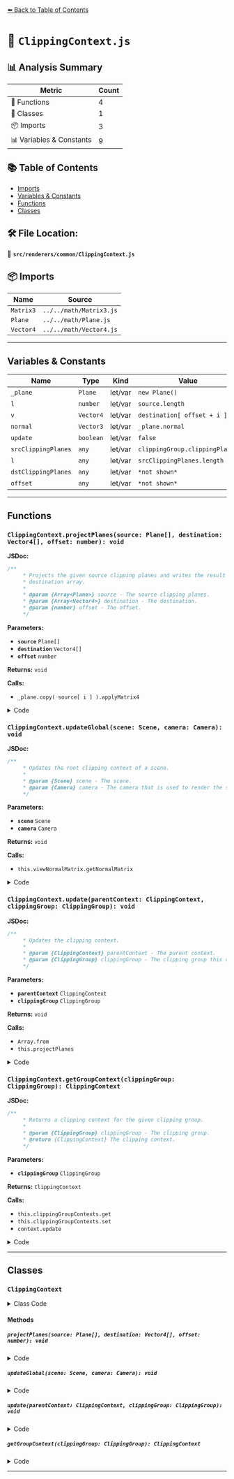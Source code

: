 [⬅️ Back to Table of Contents](../../../index.md)

# 📄 `ClippingContext.js`

## 📊 Analysis Summary

| Metric | Count |
|--------|-------|
| 🔧 Functions | 4 |
| 🧱 Classes | 1 |
| 📦 Imports | 3 |
| 📊 Variables & Constants | 9 |

## 📚 Table of Contents

- [Imports](#imports)
- [Variables & Constants](#variables-constants)
- [Functions](#functions)
- [Classes](#classes)

## 🛠️ File Location:
📂 **`src/renderers/common/ClippingContext.js`**

## 📦 Imports

| Name | Source |
|------|--------|
| `Matrix3` | `../../math/Matrix3.js` |
| `Plane` | `../../math/Plane.js` |
| `Vector4` | `../../math/Vector4.js` |


---

## Variables & Constants

| Name | Type | Kind | Value | Exported |
|------|------|------|-------|----------|
| `_plane` | `Plane` | let/var | `new Plane()` | ✗ |
| `l` | `number` | let/var | `source.length` | ✗ |
| `v` | `Vector4` | let/var | `destination[ offset + i ]` | ✗ |
| `normal` | `Vector3` | let/var | `_plane.normal` | ✗ |
| `update` | `boolean` | let/var | `false` | ✗ |
| `srcClippingPlanes` | `any` | let/var | `clippingGroup.clippingPlanes` | ✗ |
| `l` | `any` | let/var | `srcClippingPlanes.length` | ✗ |
| `dstClippingPlanes` | `any` | let/var | `*not shown*` | ✗ |
| `offset` | `any` | let/var | `*not shown*` | ✗ |


---

## Functions

### `ClippingContext.projectPlanes(source: Plane[], destination: Vector4[], offset: number): void`

**JSDoc:**
```typescript
/**
	 * Projects the given source clipping planes and writes the result into the
	 * destination array.
	 *
	 * @param {Array<Plane>} source - The source clipping planes.
	 * @param {Array<Vector4>} destination - The destination.
	 * @param {number} offset - The offset.
	 */
```

**Parameters:**

- **`source`** `Plane[]`
- **`destination`** `Vector4[]`
- **`offset`** `number`

**Returns:** `void`

**Calls:**

- `_plane.copy( source[ i ] ).applyMatrix4`

<details><summary>Code</summary>

```typescript
projectPlanes( source, destination, offset ) {

		const l = source.length;

		for ( let i = 0; i < l; i ++ ) {

			_plane.copy( source[ i ] ).applyMatrix4( this.viewMatrix, this.viewNormalMatrix );

			const v = destination[ offset + i ];
			const normal = _plane.normal;

			v.x = - normal.x;
			v.y = - normal.y;
			v.z = - normal.z;
			v.w = _plane.constant;

		}

	}
```
</details>

### `ClippingContext.updateGlobal(scene: Scene, camera: Camera): void`

**JSDoc:**
```typescript
/**
	 * Updates the root clipping context of a scene.
	 *
	 * @param {Scene} scene - The scene.
	 * @param {Camera} camera - The camera that is used to render the scene.
	 */
```

**Parameters:**

- **`scene`** `Scene`
- **`camera`** `Camera`

**Returns:** `void`

**Calls:**

- `this.viewNormalMatrix.getNormalMatrix`

<details><summary>Code</summary>

```typescript
updateGlobal( scene, camera ) {

		this.shadowPass = ( scene.overrideMaterial !== null && scene.overrideMaterial.isShadowPassMaterial );
		this.viewMatrix = camera.matrixWorldInverse;

		this.viewNormalMatrix.getNormalMatrix( this.viewMatrix );

	}
```
</details>

### `ClippingContext.update(parentContext: ClippingContext, clippingGroup: ClippingGroup): void`

**JSDoc:**
```typescript
/**
	 * Updates the clipping context.
	 *
	 * @param {ClippingContext} parentContext - The parent context.
	 * @param {ClippingGroup} clippingGroup - The clipping group this context belongs to.
	 */
```

**Parameters:**

- **`parentContext`** `ClippingContext`
- **`clippingGroup`** `ClippingGroup`

**Returns:** `void`

**Calls:**

- `Array.from`
- `this.projectPlanes`

<details><summary>Code</summary>

```typescript
update( parentContext, clippingGroup ) {

		let update = false;

		if ( parentContext.version !== this.parentVersion ) {

			this.intersectionPlanes = Array.from( parentContext.intersectionPlanes );
			this.unionPlanes = Array.from( parentContext.unionPlanes );
			this.parentVersion = parentContext.version;

		}

		if ( this.clipIntersection !== clippingGroup.clipIntersection ) {

			this.clipIntersection = clippingGroup.clipIntersection;

			if ( this.clipIntersection ) {

				this.unionPlanes.length = parentContext.unionPlanes.length;

			} else {

				this.intersectionPlanes.length = parentContext.intersectionPlanes.length;

			}

		}

		const srcClippingPlanes = clippingGroup.clippingPlanes;
		const l = srcClippingPlanes.length;

		let dstClippingPlanes;
		let offset;

		if ( this.clipIntersection ) {

			dstClippingPlanes = this.intersectionPlanes;
			offset = parentContext.intersectionPlanes.length;

		} else {

			dstClippingPlanes = this.unionPlanes;
			offset = parentContext.unionPlanes.length;

		}

		if ( dstClippingPlanes.length !== offset + l ) {

			dstClippingPlanes.length = offset + l;

			for ( let i = 0; i < l; i ++ ) {

				dstClippingPlanes[ offset + i ] = new Vector4();

			}

			update = true;

		}

		this.projectPlanes( srcClippingPlanes, dstClippingPlanes, offset );

		if ( update ) {

			this.version ++;
			this.cacheKey = `${ this.intersectionPlanes.length }:${ this.unionPlanes.length }`;

		}

	}
```
</details>

### `ClippingContext.getGroupContext(clippingGroup: ClippingGroup): ClippingContext`

**JSDoc:**
```typescript
/**
	 * Returns a clipping context for the given clipping group.
	 *
	 * @param {ClippingGroup} clippingGroup - The clipping group.
	 * @return {ClippingContext} The clipping context.
	 */
```

**Parameters:**

- **`clippingGroup`** `ClippingGroup`

**Returns:** `ClippingContext`

**Calls:**

- `this.clippingGroupContexts.get`
- `this.clippingGroupContexts.set`
- `context.update`

<details><summary>Code</summary>

```typescript
getGroupContext( clippingGroup ) {

		if ( this.shadowPass && ! clippingGroup.clipShadows ) return this;

		let context = this.clippingGroupContexts.get( clippingGroup );

		if ( context === undefined ) {

			context = new ClippingContext( this );
			this.clippingGroupContexts.set( clippingGroup, context );

		}

		context.update( this, clippingGroup );

		return context;

	}
```
</details>


---

## Classes

### `ClippingContext`

<details><summary>Class Code</summary>

```ts
class ClippingContext {

	/**
	 * Constructs a new clipping context.
	 *
	 * @param {?ClippingContext} [parentContext=null] - A reference to the parent clipping context.
	 */
	constructor( parentContext = null ) {

		/**
		 * The clipping context's version.
		 *
		 * @type {number}
		 * @readonly
		 */
		this.version = 0;

		/**
		 * Whether the intersection of the clipping planes is used to clip objects, rather than their union.
		 *
		 * @type {?boolean}
		 * @default null
		 */
		this.clipIntersection = null;

		/**
		 * The clipping context's cache key.
		 *
		 * @type {string}
		 */
		this.cacheKey = '';

		/**
		 * Whether the shadow pass is active or not.
		 *
		 * @type {boolean}
		 * @default false
		 */
		this.shadowPass = false;

		/**
		 * The view normal matrix.
		 *
		 * @type {Matrix3}
		 */
		this.viewNormalMatrix = new Matrix3();

		/**
		 * Internal cache for maintaining clipping contexts.
		 *
		 * @type {WeakMap<ClippingGroup,ClippingContext>}
		 */
		this.clippingGroupContexts = new WeakMap();

		/**
		 * The intersection planes.
		 *
		 * @type {Array<Vector4>}
		 */
		this.intersectionPlanes = [];

		/**
		 * The intersection planes.
		 *
		 * @type {Array<Vector4>}
		 */
		this.unionPlanes = [];

		/**
		 * The version of the clipping context's parent context.
		 *
		 * @type {?number}
		 * @readonly
		 */
		this.parentVersion = null;

		if ( parentContext !== null ) {

			this.viewNormalMatrix = parentContext.viewNormalMatrix;
			this.clippingGroupContexts = parentContext.clippingGroupContexts;

			this.shadowPass = parentContext.shadowPass;
			this.viewMatrix = parentContext.viewMatrix;

		}

	}

	/**
	 * Projects the given source clipping planes and writes the result into the
	 * destination array.
	 *
	 * @param {Array<Plane>} source - The source clipping planes.
	 * @param {Array<Vector4>} destination - The destination.
	 * @param {number} offset - The offset.
	 */
	projectPlanes( source, destination, offset ) {

		const l = source.length;

		for ( let i = 0; i < l; i ++ ) {

			_plane.copy( source[ i ] ).applyMatrix4( this.viewMatrix, this.viewNormalMatrix );

			const v = destination[ offset + i ];
			const normal = _plane.normal;

			v.x = - normal.x;
			v.y = - normal.y;
			v.z = - normal.z;
			v.w = _plane.constant;

		}

	}

	/**
	 * Updates the root clipping context of a scene.
	 *
	 * @param {Scene} scene - The scene.
	 * @param {Camera} camera - The camera that is used to render the scene.
	 */
	updateGlobal( scene, camera ) {

		this.shadowPass = ( scene.overrideMaterial !== null && scene.overrideMaterial.isShadowPassMaterial );
		this.viewMatrix = camera.matrixWorldInverse;

		this.viewNormalMatrix.getNormalMatrix( this.viewMatrix );

	}

	/**
	 * Updates the clipping context.
	 *
	 * @param {ClippingContext} parentContext - The parent context.
	 * @param {ClippingGroup} clippingGroup - The clipping group this context belongs to.
	 */
	update( parentContext, clippingGroup ) {

		let update = false;

		if ( parentContext.version !== this.parentVersion ) {

			this.intersectionPlanes = Array.from( parentContext.intersectionPlanes );
			this.unionPlanes = Array.from( parentContext.unionPlanes );
			this.parentVersion = parentContext.version;

		}

		if ( this.clipIntersection !== clippingGroup.clipIntersection ) {

			this.clipIntersection = clippingGroup.clipIntersection;

			if ( this.clipIntersection ) {

				this.unionPlanes.length = parentContext.unionPlanes.length;

			} else {

				this.intersectionPlanes.length = parentContext.intersectionPlanes.length;

			}

		}

		const srcClippingPlanes = clippingGroup.clippingPlanes;
		const l = srcClippingPlanes.length;

		let dstClippingPlanes;
		let offset;

		if ( this.clipIntersection ) {

			dstClippingPlanes = this.intersectionPlanes;
			offset = parentContext.intersectionPlanes.length;

		} else {

			dstClippingPlanes = this.unionPlanes;
			offset = parentContext.unionPlanes.length;

		}

		if ( dstClippingPlanes.length !== offset + l ) {

			dstClippingPlanes.length = offset + l;

			for ( let i = 0; i < l; i ++ ) {

				dstClippingPlanes[ offset + i ] = new Vector4();

			}

			update = true;

		}

		this.projectPlanes( srcClippingPlanes, dstClippingPlanes, offset );

		if ( update ) {

			this.version ++;
			this.cacheKey = `${ this.intersectionPlanes.length }:${ this.unionPlanes.length }`;

		}

	}

	/**
	 * Returns a clipping context for the given clipping group.
	 *
	 * @param {ClippingGroup} clippingGroup - The clipping group.
	 * @return {ClippingContext} The clipping context.
	 */
	getGroupContext( clippingGroup ) {

		if ( this.shadowPass && ! clippingGroup.clipShadows ) return this;

		let context = this.clippingGroupContexts.get( clippingGroup );

		if ( context === undefined ) {

			context = new ClippingContext( this );
			this.clippingGroupContexts.set( clippingGroup, context );

		}

		context.update( this, clippingGroup );

		return context;

	}

	/**
	 * The count of union clipping planes.
	 *
	 * @type {number}
	 * @readonly
	 */
	get unionClippingCount() {

		return this.unionPlanes.length;

	}

}
```
</details>

#### Methods

##### `projectPlanes(source: Plane[], destination: Vector4[], offset: number): void`

<details><summary>Code</summary>

```ts
projectPlanes( source, destination, offset ) {

		const l = source.length;

		for ( let i = 0; i < l; i ++ ) {

			_plane.copy( source[ i ] ).applyMatrix4( this.viewMatrix, this.viewNormalMatrix );

			const v = destination[ offset + i ];
			const normal = _plane.normal;

			v.x = - normal.x;
			v.y = - normal.y;
			v.z = - normal.z;
			v.w = _plane.constant;

		}

	}
```
</details>

##### `updateGlobal(scene: Scene, camera: Camera): void`

<details><summary>Code</summary>

```ts
updateGlobal( scene, camera ) {

		this.shadowPass = ( scene.overrideMaterial !== null && scene.overrideMaterial.isShadowPassMaterial );
		this.viewMatrix = camera.matrixWorldInverse;

		this.viewNormalMatrix.getNormalMatrix( this.viewMatrix );

	}
```
</details>

##### `update(parentContext: ClippingContext, clippingGroup: ClippingGroup): void`

<details><summary>Code</summary>

```ts
update( parentContext, clippingGroup ) {

		let update = false;

		if ( parentContext.version !== this.parentVersion ) {

			this.intersectionPlanes = Array.from( parentContext.intersectionPlanes );
			this.unionPlanes = Array.from( parentContext.unionPlanes );
			this.parentVersion = parentContext.version;

		}

		if ( this.clipIntersection !== clippingGroup.clipIntersection ) {

			this.clipIntersection = clippingGroup.clipIntersection;

			if ( this.clipIntersection ) {

				this.unionPlanes.length = parentContext.unionPlanes.length;

			} else {

				this.intersectionPlanes.length = parentContext.intersectionPlanes.length;

			}

		}

		const srcClippingPlanes = clippingGroup.clippingPlanes;
		const l = srcClippingPlanes.length;

		let dstClippingPlanes;
		let offset;

		if ( this.clipIntersection ) {

			dstClippingPlanes = this.intersectionPlanes;
			offset = parentContext.intersectionPlanes.length;

		} else {

			dstClippingPlanes = this.unionPlanes;
			offset = parentContext.unionPlanes.length;

		}

		if ( dstClippingPlanes.length !== offset + l ) {

			dstClippingPlanes.length = offset + l;

			for ( let i = 0; i < l; i ++ ) {

				dstClippingPlanes[ offset + i ] = new Vector4();

			}

			update = true;

		}

		this.projectPlanes( srcClippingPlanes, dstClippingPlanes, offset );

		if ( update ) {

			this.version ++;
			this.cacheKey = `${ this.intersectionPlanes.length }:${ this.unionPlanes.length }`;

		}

	}
```
</details>

##### `getGroupContext(clippingGroup: ClippingGroup): ClippingContext`

<details><summary>Code</summary>

```ts
getGroupContext( clippingGroup ) {

		if ( this.shadowPass && ! clippingGroup.clipShadows ) return this;

		let context = this.clippingGroupContexts.get( clippingGroup );

		if ( context === undefined ) {

			context = new ClippingContext( this );
			this.clippingGroupContexts.set( clippingGroup, context );

		}

		context.update( this, clippingGroup );

		return context;

	}
```
</details>


---
